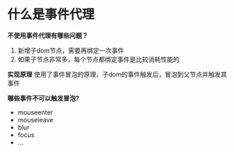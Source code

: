 # 什么是事件代理

**不使用事件代理有哪些问题？**

1. 新增子dom节点，需要再绑定一次事件
2. 如果子节点非常多，每个节点都绑定事件是比较消耗性能的


**实现原理**
使用了事件冒泡的原理，子dom的事件触发后，冒泡到父节点并触发其事件


**哪些事件不可以触发冒泡?**
+ mouseenter
+ mouseleave
+ blur
+ focus
+ ...